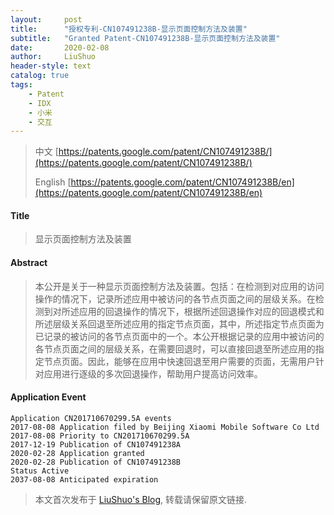 ```yaml
---
layout:     post
title:      "授权专利-CN107491238B-显示页面控制方法及装置"
subtitle:   "Granted Patent-CN107491238B-显示页面控制方法及装置"
date:       2020-02-08
author:     LiuShuo
header-style: text
catalog: true
tags:
    - Patent
    - IDX
    - 小米
    - 交互
---
```

> 中文 [https://patents.google.com/patent/CN107491238B/](https://patents.google.com/patent/CN107491238B/)
>
> English [https://patents.google.com/patent/CN107491238B/en](https://patents.google.com/patent/CN107491238B/en)

#### Title
> 显示页面控制方法及装置



#### Abstract
> 本公开是关于一种显示页面控制方法及装置。包括：在检测到对应用的访问操作的情况下，记录所述应用中被访问的各节点页面之间的层级关系。在检测到对所述应用的回退操作的情况下，根据所述回退操作对应的回退模式和所述层级关系回退至所述应用的指定节点页面，其中，所述指定节点页面为已记录的被访问的各节点页面中的一个。本公开根据记录的应用中被访问的各节点页面之间的层级关系，在需要回退时，可以直接回退至所述应用的指定节点页面。因此，能够在应用中快速回退至用户需要的页面，无需用户针对应用进行逐级的多次回退操作，帮助用户提高访问效率。



#### Application Event
```
Application CN201710670299.5A events 
2017-08-08 Application filed by Beijing Xiaomi Mobile Software Co Ltd
2017-08-08 Priority to CN201710670299.5A
2017-12-19 Publication of CN107491238A
2020-02-28 Application granted
2020-02-28 Publication of CN107491238B
Status Active
2037-08-08 Anticipated expiration
```
> 本文首次发布于 [LiuShuo's Blog](https://liushuo.me), 
转载请保留原文链接.
